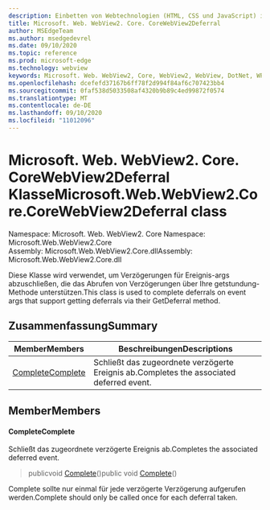 ```yaml
---
description: Einbetten von Webtechnologien (HTML, CSS und JavaScript) in ihre systemeigenen Anwendungen mit dem Microsoft Edge WebView2-Steuerelement
title: Microsoft. Web. WebView2. Core. CoreWebView2Deferral
author: MSEdgeTeam
ms.author: msedgedevrel
ms.date: 09/10/2020
ms.topic: reference
ms.prod: microsoft-edge
ms.technology: webview
keywords: Microsoft. Web. WebView2, Core, WebView2, WebView, DotNet, WPF, WinForms, APP, Edge, CoreWebView2, CoreWebView2Controller, Browser Control, Edge HTML, Microsoft. Web. WebView2. Core. CoreWebView2Deferral
ms.openlocfilehash: dcefefd37167b6ff78f2d994f84af6c707423bb4
ms.sourcegitcommit: 0faf538d5033508af4320b9b89c4ed99872f0574
ms.translationtype: MT
ms.contentlocale: de-DE
ms.lasthandoff: 09/10/2020
ms.locfileid: "11012096"
---
```

# <span data-ttu-id="7e675-104">Microsoft. Web. WebView2. Core. CoreWebView2Deferral Klasse</span><span class="sxs-lookup"><span data-stu-id="7e675-104">Microsoft.Web.WebView2.Core.CoreWebView2Deferral class</span></span> 

<span data-ttu-id="7e675-105">Namespace: Microsoft. Web. WebView2. Core </span><span class="sxs-lookup"><span data-stu-id="7e675-105">Namespace: Microsoft.Web.WebView2.Core</span></span>\
<span data-ttu-id="7e675-106">Assembly: Microsoft.Web.WebView2.Core.dll</span><span class="sxs-lookup"><span data-stu-id="7e675-106">Assembly: Microsoft.Web.WebView2.Core.dll</span></span>

<span data-ttu-id="7e675-107">Diese Klasse wird verwendet, um Verzögerungen für Ereignis-args abzuschließen, die das Abrufen von Verzögerungen über Ihre getstundung-Methode unterstützen.</span><span class="sxs-lookup"><span data-stu-id="7e675-107">This class is used to complete deferrals on event args that support getting deferrals via their GetDeferral method.</span></span>

## <span data-ttu-id="7e675-108">Zusammenfassung</span><span class="sxs-lookup"><span data-stu-id="7e675-108">Summary</span></span>

 <span data-ttu-id="7e675-109">Member</span><span class="sxs-lookup"><span data-stu-id="7e675-109">Members</span></span>                        | <span data-ttu-id="7e675-110">Beschreibungen</span><span class="sxs-lookup"><span data-stu-id="7e675-110">Descriptions</span></span>
--------------------------------|---------------------------------------------
[<span data-ttu-id="7e675-111">Complete</span><span class="sxs-lookup"><span data-stu-id="7e675-111">Complete</span></span>](#complete) | <span data-ttu-id="7e675-112">Schließt das zugeordnete verzögerte Ereignis ab.</span><span class="sxs-lookup"><span data-stu-id="7e675-112">Completes the associated deferred event.</span></span>

## <span data-ttu-id="7e675-113">Member</span><span class="sxs-lookup"><span data-stu-id="7e675-113">Members</span></span>

#### <span data-ttu-id="7e675-114">Complete</span><span class="sxs-lookup"><span data-stu-id="7e675-114">Complete</span></span> 

<span data-ttu-id="7e675-115">Schließt das zugeordnete verzögerte Ereignis ab.</span><span class="sxs-lookup"><span data-stu-id="7e675-115">Completes the associated deferred event.</span></span>

> <span data-ttu-id="7e675-116">publicvoid [Complete](#complete)()</span><span class="sxs-lookup"><span data-stu-id="7e675-116">public void [Complete](#complete)()</span></span>

<span data-ttu-id="7e675-117">Complete sollte nur einmal für jede verzögerte Verzögerung aufgerufen werden.</span><span class="sxs-lookup"><span data-stu-id="7e675-117">Complete should only be called once for each deferral taken.</span></span>

